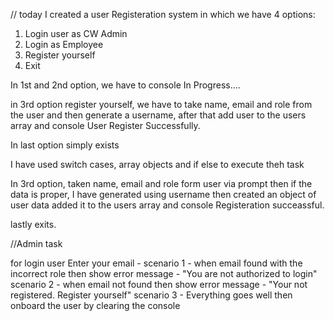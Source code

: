 // today I created a user Registeration system in which we have 4 options:

1. Login user as CW Admin
2. Login as Employee
3. Register yourself 
4. Exit

In 1st and 2nd option, we have to console In Progress....

in 3rd option register yourself, we have to take name, email and role from the user and then generate a username, after that add user to the users array and console User Register Successfully.

In last option simply exists 

I have used switch cases, array objects and if else to execute theh task 

In 3rd option, taken name, email and role form user via prompt then if the data is proper, I have generated using username
then created an object of user data added it to the users array and console Registeration succeassful. 

lastly exits.



//Admin task

for login user
Enter your email  -
scenario 1 - when email found with the incorrect role then show error message - "You are not authorized to login"
scenario 2 - when email not found then show error message - "Your not registered. Register yourself"
scenario 3 -  Everything goes well then onboard the user by clearing the console

